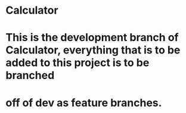# Calculator
# This is the development branch of Calculator, everything that is to be added to this project is to be branched
# off of dev as feature branches.
